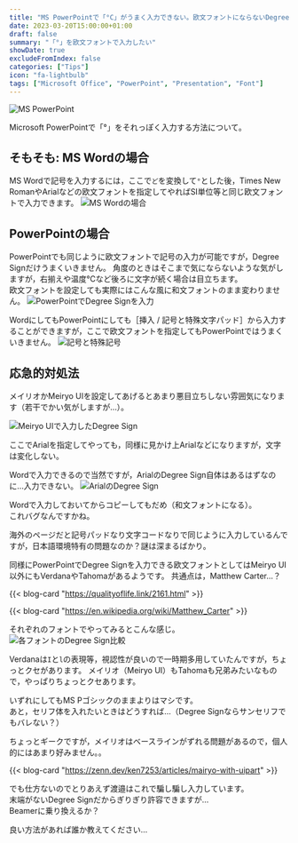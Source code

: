 ```yaml
---
title: "MS PowerPointで「°C」がうまく入力できない。欧文フォントにならないDegree Sign"
date: 2023-03-20T15:00:00+01:00
draft: false
summary: "「°」を欧文フォントで入力したい"
showDate: true
excludeFromIndex: false
categories: ["Tips"]
icon: "fa-lightbulb"
tags: ["Microsoft Office", "PowerPoint", "Presentation", "Font"]
---
```


<p>
<img src="//img.shields.io/badge/-MS%20PowerPoint-B7472A?logo=Microsoft%20PowerPoint" alt="MS PowerPoint" align="left"></br>
</p>

Microsoft PowerPointで「°」をそれっぽく入力する方法について。

## そもそも: MS Wordの場合
MS Wordで記号を入力するには，ここで`ど`を変換して`°`とした後，Times New RomanやArialなどの欧文フォントを指定してやればSI単位等と同じ欧文フォントで入力できます。
![MS Wordの場合](https://user-images.githubusercontent.com/68371029/226357385-0d2edee8-aae5-42a7-8de3-12a6cd6a6e58.gif)

## PowerPointの場合
PowerPointでも同じように欧文フォントで記号の入力が可能ですが，Degree Signだけうまくいきません。
角度のときはそこまで気にならないような気がしますが，右揃えや温度°Cなど後ろに文字が続く場合は目立ちます。  
欧文フォントを設定しても実際にはこんな風に和文フォントのまま変わりません。
![PowerPointでDegree Signを入力](https://user-images.githubusercontent.com/68371029/226348473-dcd4d6fe-1340-4979-a6f7-ba95d2e781b9.png)

WordにしてもPowerPointにしても［挿入 / 記号と特殊文字パッド］から入力することができますが，ここで欧文フォントを指定してもPowerPointではうまくいきません。
![記号と特殊記号](https://user-images.githubusercontent.com/68371029/226348477-33d46472-0a3a-4096-b4f9-d571e10c1f9f.png)

## 応急的対処法
メイリオかMeiryo UIを設定してあげるとあまり悪目立ちしない雰囲気になります（若干でかい気がしますが…）。

![Meiryo UIで入力したDegree Sign](https://user-images.githubusercontent.com/68371029/226361238-d1e463b7-d3aa-4abd-a193-54387f1cc7b2.png)

ここでArialを指定してやっても，同様に見かけ上Arialなどになりますが，文字は変化しない。

Wordで入力できるので当然ですが，ArialのDegree Sign自体はあるはずなのに…入力できない。
![ArialのDegree Sign](https://user-images.githubusercontent.com/68371029/226348481-4058733a-29d7-48b0-8bfb-daec414751cb.png)

Wordで入力しておいてからコピーしてもだめ（和文フォントになる）。  
これバグなんですかね。

海外のページだと記号パッドなり文字コードなりで同じように入力しているんですが，日本語環境特有の問題なのか？謎は深まるばかり。

同様にPowerPointでDegree Signを入力できる欧文フォントとしてはMeiryo UI以外にもVerdanaやTahomaがあるようです。
共通点は，Matthew Carter…？

{{< blog-card "https://qualityoflife.link/2161.html" >}}

{{< blog-card "https://en.wikipedia.org/wiki/Matthew_Carter" >}}

それぞれのフォントでやってみるとこんな感じ。
![各フォントのDegree Sign比較](https://user-images.githubusercontent.com/68371029/226365906-91abd0ac-f1f0-44c8-960e-69dc1eaf1364.png)

Verdanaは`I`と`l`の表現等，視認性が良いので一時期多用していたんですが，ちょっとクセがあります。
メイリオ（Meiryo UI）もTahomaも兄弟みたいなもので，やっぱりちょっとクセあります。

いずれにしてもMS Pゴシックのままよりはマシです。  
あと，セリフ体を入れたいときはどうすれば…（Degree Signならサンセリフでもバレない？）

ちょっとギークですが，メイリオはベースラインがずれる問題があるので，個人的にはあまり好みません。。

{{< blog-card "https://zenn.dev/ken7253/articles/mairyo-with-uipart" >}}

でも仕方ないのでとりあえず渡邉はこれで騙し騙し入力しています。  
末端がないDegree Signだからぎりぎり許容できますが…  
Beamerに乗り換えるか？

良い方法があれば誰か教えてください…

